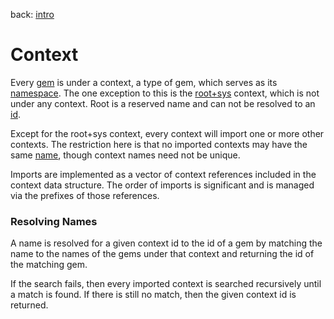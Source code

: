 back: [intro](../intro.md#Basics)

# Context
Every [gem](basics/gem.md) is under a context, a type of gem, which serves as its [namespace](basics/namespace.md). The one exception to this is the [root+sys](gems/root+sys.md) context, which is not under any context. Root is a reserved name and can not be resolved to an [id](basics/id.md).

Except for the root+sys context, every context will import one or more other contexts. The restriction here is that no imported contexts may have the same [name](basics/name.md), though context names need not be unique. 

Imports are implemented as a vector of context references included in the context data structure. The order of imports is significant and is managed via the prefixes of those references.

### Resolving Names

A name is resolved for a given context id to the id of a gem by matching the name to the names of the gems under that context and returning the id of the matching gem.

If the search fails, then every imported context is searched recursively until a match is found. If there is still no match, then the given context id is returned.
